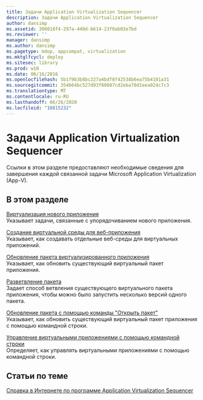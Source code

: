 ```yaml
---
title: Задачи Application Virtualization Sequencer
description: Задачи Application Virtualization Sequencer
author: dansimp
ms.assetid: 398018f4-297a-440d-b614-23f0ab03e7bd
ms.reviewer: ''
manager: dansimp
ms.author: dansimp
ms.pagetype: mdop, appcompat, virtualization
ms.mktglfcycl: deploy
ms.sitesec: library
ms.prod: w10
ms.date: 06/16/2016
ms.openlocfilehash: 5b1f9b3b8bc227a4bdf8f42538b6ea75b4101a31
ms.sourcegitcommit: 354664bc527d93f80687cd2eba70d1eea024c7c3
ms.translationtype: MT
ms.contentlocale: ru-RU
ms.lasthandoff: 06/26/2020
ms.locfileid: "10815232"
---
```

# Задачи Application Virtualization Sequencer


Ссылки в этом разделе предоставляют необходимые сведения для завершения каждой связанной задачи Microsoft Application Virtualization (App-V).

## В этом разделе


<a href="" id="how-to-sequence-a-new-application"></a>[Виртуализация нового приложения](how-to-sequence-a-new-application.md)  
Указывает задачи, связанные с упорядочиванием нового приложения.

<a href="" id="how-to-create-a-virtual-environment-for-a-web-based-application"></a>[Создание виртуальной среды для веб-приложения](how-to-create-a-virtual-environment-for-a-web-based-application.md)  
Указывает, как создавать отдельные веб-среды для виртуальных приложений.

<a href="" id="how-to-upgrade-a-sequenced-virtual-application-package"></a>[Обновление пакета виртуализированного приложения](how-to-upgrade-a-sequenced-virtual-application-package.md)  
Указывает, как обновить существующий виртуальный пакет приложения.

<a href="" id="how-to-branch-a-package"></a>[Разветвление пакета](how-to-branch-a-package.md)  
Задает способ ветвления существующего виртуального пакета приложения, чтобы можно было запустить несколько версий одного пакета.

<a href="" id="how-to-upgrade-a-package-using-the-open-package-command"></a>[Обновление пакета с помощью команды "Открыть пакет"](how-to-upgrade-a-package-using-the-open-package-command.md)  
Указывает, как обновить существующий виртуальный пакет приложения с помощью командной строки.

<a href="" id="how-to-manage-virtual-applications-using-the-command-line"></a>[Управление виртуальными приложениями с помощью командной строки](how-to-manage-virtual-applications-using-the-command-line.md)  
Определяет, как управлять виртуальными приложениями с помощью командной строки.

## Статьи по теме


[Справка в Интернете по программе Application Virtualization Sequencer](application-virtualization-sequencer-online-help.md)

 

 





